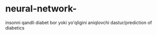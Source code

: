 # neural-network-
insonni qandli diabet bor yoki yo'qligini aniqlovchi dastur/prediction of diabetics
